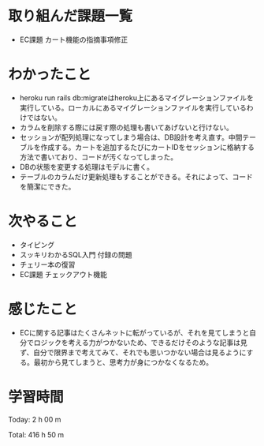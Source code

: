 # 取り組んだ課題一覧
- EC課題 カート機能の指摘事項修正 

# わかったこと
-  heroku run rails db:migrateはheroku上にあるマイグレーションファイルを実行している。ローカルにあるマイグレーションファイルを実行しているわけではない。
- カラムを削除する際には戻す際の処理も書いてあげないと行けない。
- セッションが配列処理になってしまう場合は、DB設計を考え直す。中間テーブルを作成する。カートを追加するたびにカートIDをセッションに格納する方法で書いており、コードが汚くなってしまった。
- DBの状態を変更する処理はモデルに書く。
- テーブルのカラムだけ更新処理もすることができる。それによって、コードを簡潔にできた。

# 次やること
- タイピング
- スッキリわかるSQL入門 付録の問題
- チェリー本の復習
- EC課題 チェックアウト機能

# 感じたこと
- ECに関する記事はたくさんネットに転がっているが、それを見てしまうと自分でロジックを考える力がつかないため、できるだけそのような記事は見ず、自分で限界まで考えてみて、それでも思いつかない場合は見るようにする。最初から見てしまうと、思考力が身につかなくなるため。


# 学習時間
Today: 2 h 00 m

Total: 416 h 50 m










































































